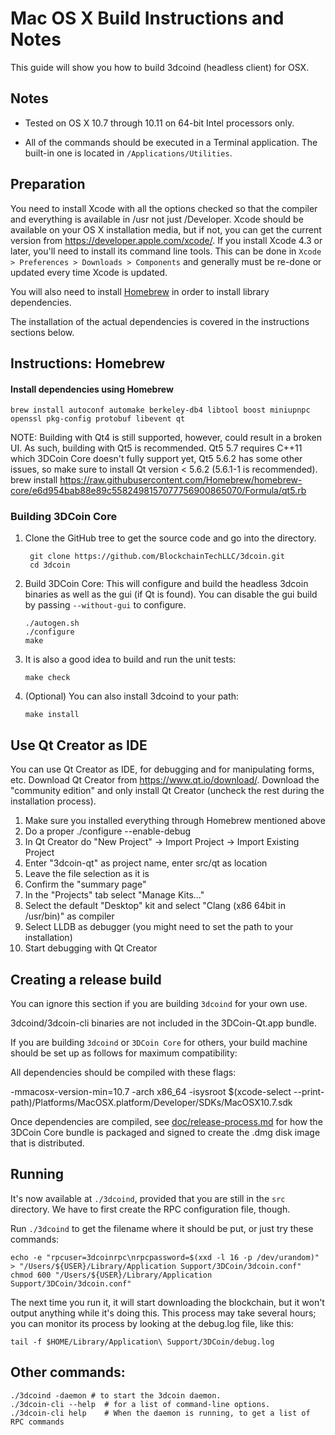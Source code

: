 Mac OS X Build Instructions and Notes
====================================
This guide will show you how to build 3dcoind (headless client) for OSX.

Notes
-----

* Tested on OS X 10.7 through 10.11 on 64-bit Intel processors only.

* All of the commands should be executed in a Terminal application. The
built-in one is located in `/Applications/Utilities`.

Preparation
-----------

You need to install Xcode with all the options checked so that the compiler
and everything is available in /usr not just /Developer. Xcode should be
available on your OS X installation media, but if not, you can get the
current version from https://developer.apple.com/xcode/. If you install
Xcode 4.3 or later, you'll need to install its command line tools. This can
be done in `Xcode > Preferences > Downloads > Components` and generally must
be re-done or updated every time Xcode is updated.

You will also need to install [Homebrew](http://brew.sh) in order to install library
dependencies.

The installation of the actual dependencies is covered in the instructions
sections below.

Instructions: Homebrew
----------------------

#### Install dependencies using Homebrew

    brew install autoconf automake berkeley-db4 libtool boost miniupnpc openssl pkg-config protobuf libevent qt

NOTE: Building with Qt4 is still supported, however, could result in a broken UI. As such, building with Qt5 is recommended. Qt5 5.7 requires C++11 which 3DCoin Core doesn't fully support yet, Qt5 5.6.2 has some other issues, so make sure to install Qt version < 5.6.2 (5.6.1-1 is recommended).
    brew install https://raw.githubusercontent.com/Homebrew/homebrew-core/e6d954bab88e89c5582498157077756900865070/Formula/qt5.rb

### Building 3DCoin Core

1. Clone the GitHub tree to get the source code and go into the directory.

        git clone https://github.com/BlockchainTechLLC/3dcoin.git
        cd 3dcoin

2.  Build 3DCoin Core:
    This will configure and build the headless 3dcoin binaries as well as the gui (if Qt is found).
    You can disable the gui build by passing `--without-gui` to configure.

        ./autogen.sh
        ./configure
        make

3.  It is also a good idea to build and run the unit tests:

        make check

4.  (Optional) You can also install 3dcoind to your path:

        make install

Use Qt Creator as IDE
------------------------
You can use Qt Creator as IDE, for debugging and for manipulating forms, etc.
Download Qt Creator from https://www.qt.io/download/. Download the "community edition" and only install Qt Creator (uncheck the rest during the installation process).

1. Make sure you installed everything through Homebrew mentioned above
2. Do a proper ./configure --enable-debug
3. In Qt Creator do "New Project" -> Import Project -> Import Existing Project
4. Enter "3dcoin-qt" as project name, enter src/qt as location
5. Leave the file selection as it is
6. Confirm the "summary page"
7. In the "Projects" tab select "Manage Kits..."
8. Select the default "Desktop" kit and select "Clang (x86 64bit in /usr/bin)" as compiler
9. Select LLDB as debugger (you might need to set the path to your installation)
10. Start debugging with Qt Creator

Creating a release build
------------------------
You can ignore this section if you are building `3dcoind` for your own use.

3dcoind/3dcoin-cli binaries are not included in the 3DCoin-Qt.app bundle.

If you are building `3dcoind` or `3DCoin Core` for others, your build machine should be set up
as follows for maximum compatibility:

All dependencies should be compiled with these flags:

 -mmacosx-version-min=10.7
 -arch x86_64
 -isysroot $(xcode-select --print-path)/Platforms/MacOSX.platform/Developer/SDKs/MacOSX10.7.sdk

Once dependencies are compiled, see [doc/release-process.md](release-process.md) for how the 3DCoin Core
bundle is packaged and signed to create the .dmg disk image that is distributed.

Running
-------

It's now available at `./3dcoind`, provided that you are still in the `src`
directory. We have to first create the RPC configuration file, though.

Run `./3dcoind` to get the filename where it should be put, or just try these
commands:

    echo -e "rpcuser=3dcoinrpc\nrpcpassword=$(xxd -l 16 -p /dev/urandom)" > "/Users/${USER}/Library/Application Support/3DCoin/3dcoin.conf"
    chmod 600 "/Users/${USER}/Library/Application Support/3DCoin/3dcoin.conf"

The next time you run it, it will start downloading the blockchain, but it won't
output anything while it's doing this. This process may take several hours;
you can monitor its process by looking at the debug.log file, like this:

    tail -f $HOME/Library/Application\ Support/3DCoin/debug.log

Other commands:
-------

    ./3dcoind -daemon # to start the 3dcoin daemon.
    ./3dcoin-cli --help  # for a list of command-line options.
    ./3dcoin-cli help    # When the daemon is running, to get a list of RPC commands
